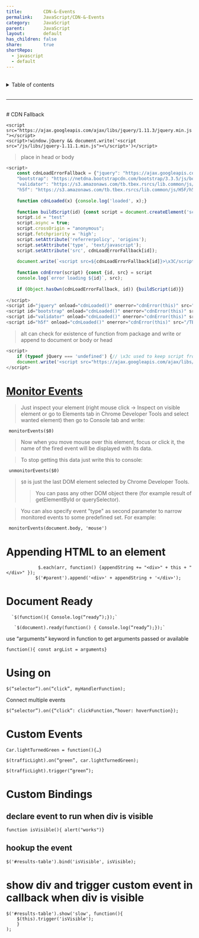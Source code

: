 ```yaml
---
title:        CDN-&-Events    
permalink:    JavaScript/CDN-&-Events    
category:     JavaScript    
parent:       JavaScript    
layout:       default    
has_children: false    
share:        true    
shortRepo:    
  - javascript    
  - default                
---
```

    
    
<br/>                
    
<details markdown="block">                      
<summary>                      
Table of contents                      
</summary>                      
{: .text-delta }                      
1. TOC                      
{:toc}                      
</details>                      
    
<br/>                      
    
***                      
    
<br/>      
# CDN Fallback      
    
`<script src="https://ajax.googleapis.com/ajax/libs/jquery/1.11.3/jquery.min.js"></script>`      
`<script>!window.jQuery && document.write('<script src="/js/libs/jquery-1.11.1.min.js"><\/script>')</script>`    
    
> place in head or body    
    
```javascript       
<script>    
    const cdnLoadErrorFallback = {"jquery": "https://ajax.googleapis.com/ajax/libs/jquery/2.0.3/jquery.min.js",    
    "bootstrap": "https://netdna.bootstrapcdn.com/bootstrap/3.3.5/js/bootstrap.min.js",    
    "validator": "https://s3.amazonaws.com/tb.tbex.rsrcs/lib.common/js/bootstrap-validator/dist/validator.min.js",    
    "h5f": "https://s3.amazonaws.com/tb.tbex.rsrcs/lib.common/js/H5F/h5f.min.js"}    
    
    function cdnLoaded(x) {console.log('loaded', x);}    
    
    function buildScript(id) {const script = document.createElement('script');    
    script.id = "test"    
    script.async = true;    
    script.crossOrigin = "anonymous";    
    script.fetchpriority = 'high';    
    script.setAttribute('referrerpolicy', 'origins');    
    script.setAttribute('type', 'text/javascript');    
    script.setAttribute('src', cdnLoadErrorFallback[id]);    
    
    document.write(`<script src=${cdnLoadErrorFallback[id]}>\x3C/script>`)}    
    
    function cdnError(script) {const {id, src} = script    
    console.log(`error loading ${id}`, src);    
    
    if (Object.hasOwn(cdnLoadErrorFallback, id)) {buildScript(id)}}    
    
</script>    
<script id="jquery" onload="cdnLoaded()" onerror="cdnError(this)" src="/TBEX/assets/jquery.min.js"></script>    
<script id="bootstrap" onload="cdnLoaded()" onerror="cdnError(this)" src="/TBEX/assets/bootstrap.min.js"></script>    
<script id="validator" onload="cdnLoaded()" onerror="cdnError(this)" src="/TBEX/assets/validator.min.js"></script>    
<script id="h5f" onload="cdnLoaded()" onerror="cdnError(this)" src="/TBEX/assets/h5f.min.js"></script>      
```      
    
> alt can check for existence of function from package and write or append to document or body or head    
    
```javascript      
<script>    
    if (typeof jQuery === 'undefined') {// \x3c used to keep script from ending      
    document.write('<script src="https://ajax.googleapis.com/ajax/libs/jquery/2.0.3/jquery.min.js">\x3C/script>');}    
</script>      
```      
    
# [Monitor Events](https://stackoverflow.com/questions/10213703/how-do-i-view-events-fired-on-an-element-in-chrome-devtools)    
    
> Just inspect your element (right mouse click → Inspect on visible element or go to Elements tab in Chrome Developer Tools and select wanted element) then go to Console tab and write:    
    
```shell    
 monitorEvents($0)    
```    
    
> Now when you move mouse over this element, focus or click it, the name of the fired event will be displayed with its data.    
    
> To stop getting this data just write this to console:    
    
```shell    
 unmonitorEvents($0)    
```    
    
> `$0` is just the last DOM element selected by Chrome Developer Tools.    
>> You can pass any other DOM object there (for example result of getElementById or querySelector).    
    
> You can also specify event "type" as second parameter to narrow monitored events to some predefined set. For example:    
    
```shell    
 monitorEvents(document.body, 'mouse')    
```    
    
# Appending HTML to an element    
    
 ```shell    
             $.each(arr, function() {appendString += "<div>" + this + "</div>" });      
            $('#parent').append('<div>' + appendString + '</div>');    
```      
    
# Document Ready    
    
      `$(function(){ Console.log(“ready”);});`      
      
       `$(document).ready(function() { Console.log(“ready”);});`      
    
use “arguments” keyword in function to get arguments passed or available    
    
`function(){ const argList = arguments}`    
    
# Using on    
    
`$(“selector”).on(“click”, myHandlerFunction);`    
    
Connect multiple events    
    
`$(“selector”).on({“click”: clickFunction,“hover: hoverFunction});`    
    
# Custom Events    
    
`Car.lightTurnedGreen = function(){…}`    
    
`$(trafficLight).on(“green”, car.lightTurnedGreen);`    
    
`$(trafficLight).trigger(“green”);`    
    
# Custom Bindings    
    
## declare event to run when div is visible    
    
`function isVisible(){ alert("works")}`    
    
## hookup the event    
    
`$('#results-table').bind('isVisible', isVisible);`    
    
# show div and trigger custom event in callback when div is visible    
    
```shell    
$('#results-table').show('slow', function(){    
    $(this).trigger('isVisible');    
    }    
);    
```